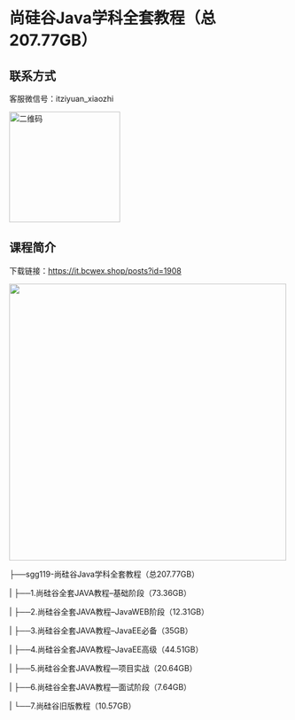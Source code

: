 # 尚硅谷Java学科全套教程（总207.77GB）

## 联系方式

客服微信号：itziyuan_xiaozhi

<img src="https://ziyuanyun.oss-cn-guangzhou.aliyuncs.com/common/20240614073449/666b82192834a.jpg" width="200" height="200" alt="二维码">

## 课程简介

下载链接：https://it.bcwex.shop/posts?id=1908

<img src="https://ziyuanyun.oss-cn-guangzhou.aliyuncs.com/yun/20240515183602/66449012c4a82.jpg" width="500" alt="">

  ├──sgg119-尚硅谷Java学科全套教程（总207.77GB）

 | ├──1.尚硅谷全套JAVA教程&#8211;基础阶段（73.36GB）

 | ├──2.尚硅谷全套JAVA教程&#8211;JavaWEB阶段（12.31GB）

 | ├──3.尚硅谷全套JAVA教程&#8211;JavaEE必备（35GB）

 | ├──4.尚硅谷全套JAVA教程&#8211;JavaEE高级（44.51GB）

 | ├──5.尚硅谷全套JAVA教程—项目实战（20.64GB）

 | ├──6.尚硅谷全套JAVA教程—面试阶段（7.64GB）

 | └──7.尚硅谷旧版教程（10.57GB）

  